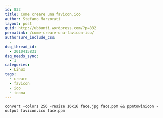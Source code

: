 ```yaml
---
id: 832
title: Come creare una favicon.ico
author: Stefano Marzorati
layout: post
guid: http://ubbunti.wordpress.com/?p=832
permalink: /come-creare-una-favicon-ico/
authorsure_include_css:
  - 
dsq_thread_id:
  - 2010415831
dsq_needs_sync:
  - 1
categories:
  - Linux
tags:
  - creare
  - favicon
  - ico
  - icona
---
```

`convert -colors 256 -resize 16x16 face.jpg face.ppm && ppmtowinicon -output favicon.ico face.ppm`